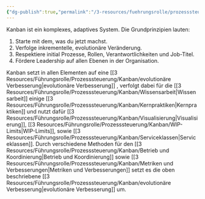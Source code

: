 ```yaml
---
{"dg-publish":true,"permalink":"/3-resources/fuehrungsrolle/prozesssteuerung/kanban/kanban/","pinned":true,"created":"2024-04-10T09:50:55.146+02:00","updated":"2024-04-14T16:10:26.855+02:00"}
---
```



Kanban ist ein komplexes, adaptives System. Die Grundprinzipien lauten:
1. Starte mit dem, was du jetzt machst.
2. Verfolge inkrementelle, evolutionäre Veränderung.
3. Respektiere initial Prozesse, Rollen, Verantwortlichkeiten und Job-Titel.
4. Fördere Leadership auf allen Ebenen in der Organisation.

Kanban setzt in allen Elementen auf eine [[3 Resources/Führungsrolle/Prozesssteuerung/Kanban/evolutionäre Verbesserung\|evolutionäre Verbesserung]] , verfolgt dabei für die [[3 Resources/Führungsrolle/Prozesssteuerung/Kanban/Wissensarbeit\|Wissensarbeit]] einige [[3 Resources/Führungsrolle/Prozesssteuerung/Kanban/Kernpraktiken\|Kernpraktiken]] und nutzt dafür [[3 Resources/Führungsrolle/Prozesssteuerung/Kanban/Visualisierung\|Visualisierung]], [[3 Resources/Führungsrolle/Prozesssteuerung/Kanban/WIP-Limits\|WIP-Limits]], sowie [[3 Resources/Führungsrolle/Prozesssteuerung/Kanban/Serviceklassen\|Serviceklassen]]. Durch verschiedene Methoden für den [[3 Resources/Führungsrolle/Prozesssteuerung/Kanban/Betrieb und Koordinierung\|Betrieb und Koordinierung]] sowie [[3 Resources/Führungsrolle/Prozesssteuerung/Kanban/Metriken und Verbesserungen\|Metriken und Verbesserungen]] setzt es die oben beschriebene [[3 Resources/Führungsrolle/Prozesssteuerung/Kanban/evolutionäre Verbesserung\|evolutionäre Verbesserung]] um.
